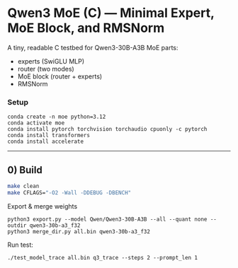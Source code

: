 # Qwen3 MoE (C) — Minimal Expert, MoE Block, and RMSNorm

A tiny, readable C testbed for Qwen3-30B-A3B MoE parts:
- experts (SwiGLU MLP)
- router (two modes)
- MoE block (router + experts)
- RMSNorm

### Setup

```
conda create -n moe python=3.12
conda activate moe
conda install pytorch torchvision torchaudio cpuonly -c pytorch
conda install transformers
conda install accelerate
```



---

## 0) Build

```bash
make clean
make CFLAGS="-O2 -Wall -DDEBUG -DBENCH"
```

Export & merge weights
```
python3 export.py --model Qwen/Qwen3-30B-A3B --all --quant none --outdir qwen3-30b-a3_f32
python3 merge_dir.py all.bin qwen3-30b-a3_f32
```

Run test:
```
./test_model_trace all.bin q3_trace --steps 2 --prompt_len 1
```
